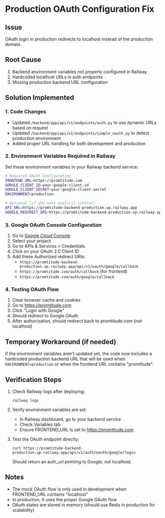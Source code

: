 # Production OAuth Configuration Fix

## Issue
OAuth login in production redirects to localhost instead of the production domain.

## Root Cause
1. Backend environment variables not properly configured in Railway
2. Hardcoded localhost URLs in auth endpoints
3. Missing production backend URL configuration

## Solution Implemented

### 1. Code Changes
- Updated `/backend/app/api/v1/endpoints/auth.py` to use dynamic URLs based on request
- Updated `/backend/app/api/v1/endpoints/simple_oauth.py` to detect production environment
- Added proper URL handling for both development and production

### 2. Environment Variables Required in Railway

Set these environment variables in your Railway backend service:

```bash
# Required OAuth Configuration
FRONTEND_URL=https://promtitude.com
GOOGLE_CLIENT_ID=your-google-client-id
GOOGLE_CLIENT_SECRET=your-google-client-secret
ENVIRONMENT=production

# Optional (if you want explicit control)
API_URL=https://promtitude-backend-production.up.railway.app
GOOGLE_REDIRECT_URI=https://promtitude-backend-production.up.railway.app/api/v1/oauth/google/callback
```

### 3. Google OAuth Console Configuration

1. Go to [Google Cloud Console](https://console.cloud.google.com/)
2. Select your project
3. Go to APIs & Services > Credentials
4. Click on your OAuth 2.0 Client ID
5. Add these Authorized redirect URIs:
   - `https://promtitude-backend-production.up.railway.app/api/v1/oauth/google/callback`
   - `https://promtitude.com/auth/callback` (for frontend)
   - `https://promtitude.com/auth/google/callback`

### 4. Testing OAuth Flow

1. Clear browser cache and cookies
2. Go to https://promtitude.com
3. Click "Login with Google"
4. Should redirect to Google OAuth
5. After authorization, should redirect back to promtitude.com (not localhost)

## Temporary Workaround (if needed)

If the environment variables aren't updated yet, the code now includes a hardcoded production backend URL that will be used when `ENVIRONMENT=production` or when the frontend URL contains "promtitude".

## Verification Steps

1. Check Railway logs after deploying:
   ```
   railway logs
   ```

2. Verify environment variables are set:
   - In Railway dashboard, go to your backend service
   - Check Variables tab
   - Ensure FRONTEND_URL is set to https://promtitude.com

3. Test the OAuth endpoint directly:
   ```
   curl https://promtitude-backend-production.up.railway.app/api/v1/auth/oauth/google/login
   ```
   
   Should return an auth_url pointing to Google, not localhost.

## Notes

- The mock OAuth flow is only used in development when FRONTEND_URL contains "localhost"
- In production, it uses the proper Google OAuth flow
- OAuth states are stored in memory (should use Redis in production for scalability)